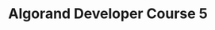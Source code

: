 ---
title: "Algorand Developer Course 5"
description: "Understand what tokens are and the type of tokens that can be created with Algorand SDK. By the end of this module, you will have understand the different types of tokens, how to create an NFT using Algorand SDK, understand what Fractional NFTs are and learned the ARC-0003 standard."
type: "course"
category: "Algorand Protocol Course,Algorand Components,NFT"
difficulty: "Intermediate"
summary: "Learn the various types of tokens and how to create them"
file_path: ""
image: "https://assets-global.website-files.com/5e39e095596498a8b9624af1/5ffca6e3e0d8ad9231cc2af6_Portfolio-course---final.png"
link: "https://drive.google.com/file/d/17uPGdLif3hknOi3kLKTHTli5ZdQbey9N/view"
status: "open"
---